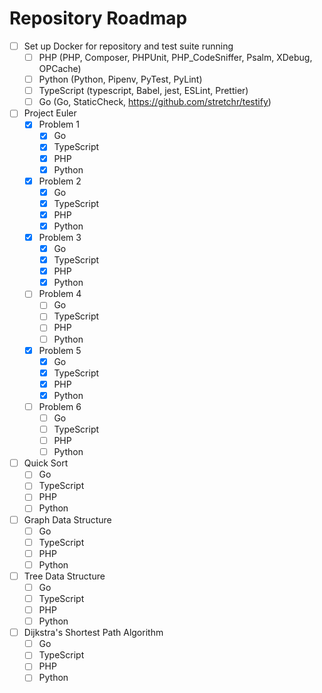 # Repository Roadmap

- [ ] Set up Docker for repository and test suite running
  - [ ] PHP (PHP, Composer, PHPUnit, PHP_CodeSniffer, Psalm, XDebug, OPCache)
  - [ ] Python (Python, Pipenv, PyTest, PyLint)
  - [ ] TypeScript (typescript, Babel, jest, ESLint, Prettier)
  - [ ] Go (Go, StaticCheck, <https://github.com/stretchr/testify>)
- [ ] Project Euler
  - [x] Problem 1
    - [x] Go
    - [x] TypeScript
    - [x] PHP
    - [x] Python
  - [x] Problem 2
    - [x] Go
    - [x] TypeScript
    - [x] PHP
    - [x] Python
  - [x] Problem 3
    - [x] Go
    - [x] TypeScript
    - [x] PHP
    - [x] Python
  - [ ] Problem 4
    - [ ] Go
    - [ ] TypeScript
    - [ ] PHP
    - [ ] Python
  - [x] Problem 5
    - [x] Go
    - [x] TypeScript
    - [x] PHP
    - [x] Python
  - [ ] Problem 6
    - [ ] Go
    - [ ] TypeScript
    - [ ] PHP
    - [ ] Python
- [ ] Quick Sort
  - [ ] Go
  - [ ] TypeScript
  - [ ] PHP
  - [ ] Python
- [ ] Graph Data Structure
  - [ ] Go
  - [ ] TypeScript
  - [ ] PHP
  - [ ] Python
- [ ] Tree Data Structure
  - [ ] Go
  - [ ] TypeScript
  - [ ] PHP
  - [ ] Python
- [ ] Dijkstra's Shortest Path Algorithm
  - [ ] Go
  - [ ] TypeScript
  - [ ] PHP
  - [ ] Python
